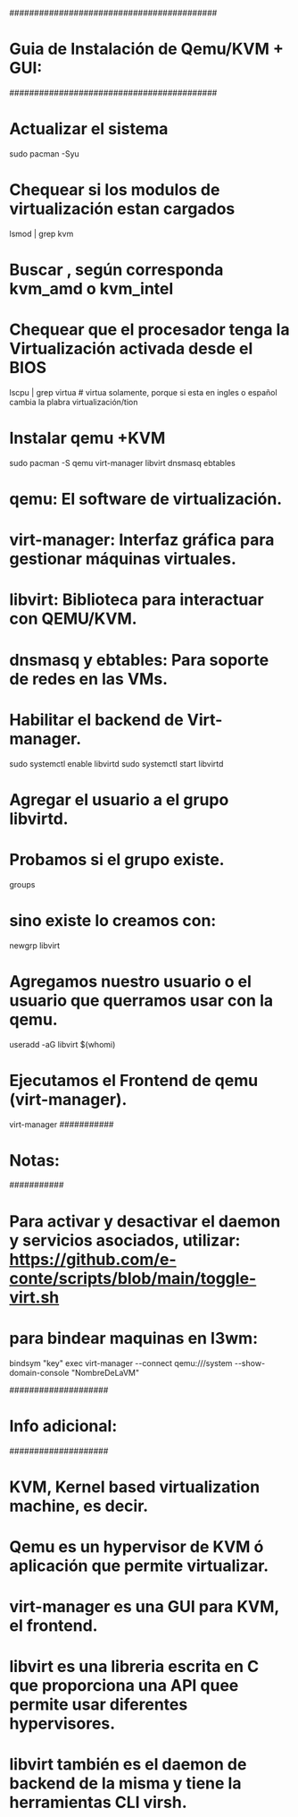 ##########################################
# Guia de Instalación de Qemu/KVM + GUI: #
##########################################

#   Actualizar el sistema
sudo pacman -Syu

#   Chequear si los modulos de virtualización estan cargados
lsmod | grep kvm

#   Buscar , según corresponda kvm_amd o kvm_intel

#   Chequear que el procesador tenga la Virtualización activada desde el BIOS 
lscpu | grep virtua     #   virtua solamente, porque si esta en ingles o español cambia la plabra virtualización/tion

#   Instalar qemu +KVM
sudo pacman -S qemu virt-manager libvirt dnsmasq ebtables

#   qemu: El software de virtualización.
#   virt-manager: Interfaz gráfica para gestionar máquinas virtuales.
#   libvirt: Biblioteca para interactuar con QEMU/KVM.
#   dnsmasq y ebtables: Para soporte de redes en las VMs.

#   Habilitar el backend de Virt-manager.
sudo systemctl enable libvirtd
sudo systemctl start libvirtd

#   Agregar el usuario a el grupo libvirtd.
#   Probamos si el grupo existe.
groups 

#   sino existe lo  creamos con:   
newgrp libvirt

#   Agregamos nuestro usuario o el usuario que querramos usar con la qemu.
useradd -aG libvirt $(whomi)

#   Ejecutamos el Frontend de qemu (virt-manager). 
virt-manager
###########
#  Notas: #
###########
#  Para activar y desactivar el daemon y servicios asociados, utilizar: https://github.com/e-conte/scripts/blob/main/toggle-virt.sh

#  para bindear maquinas en I3wm:
bindsym "key" exec  virt-manager --connect qemu:///system --show-domain-console  "NombreDeLaVM"

####################
#  Info adicional: #
####################

#   KVM, Kernel based virtualization machine, es decir.
#   Qemu es un hypervisor de KVM ó aplicación que permite virtualizar.
#   virt-manager es una GUI para KVM, el frontend.
#   libvirt es una libreria escrita en C que proporciona una API quee permite usar diferentes hypervisores. 
#   libvirt también es el daemon de backend de la misma y tiene la herramientas CLI virsh.
